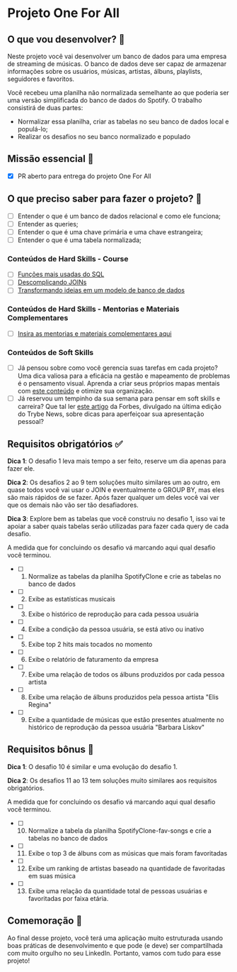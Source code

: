 # Projeto One For All 

## O que vou desenvolver? 🎲 

Neste projeto você vai desenvolver um banco de dados para uma empresa de streaming de músicas. O banco de dados deve ser capaz de armazenar informações sobre os usuários, músicas, artistas, álbuns, playlists, seguidores e favoritos.

Você recebeu uma planilha não normalizada semelhante ao que poderia ser uma versão simplificada do banco de dados do Spotify. O trabalho consistirá de duas partes:
- Normalizar essa planilha, criar as tabelas no seu banco de dados local e populá-lo;
- Realizar os desafios no seu banco normalizado e populado

## Missão essencial 🚀 

- [X] PR aberto para entrega do projeto One For All

## O que preciso saber para fazer o projeto? 🤔

- [ ] Entender o que é um banco de dados relacional e como ele funciona;
- [ ] Entender as queries;
- [ ] Entender o que é uma chave primária e uma chave estrangeira;
- [ ] Entender o que é uma tabela normalizada;

### Conteúdos de Hard Skills - Course

- [ ] [Funções mais usadas do SQL](https://app.betrybe.com/learn/course/5e938f69-6e32-43b3-9685-c936530fd326/module/94d0e996-1827-4fbc-bc24-c99fb592925b/section/a10ee6b2-77b9-493f-ab76-a8f9822c5608/day/6ead052e-46e3-4d96-a207-873325293189/lesson/a5480a5e-96b0-4728-a238-d0b5f513ed26)
- [ ] [Descomplicando JOINs](https://app.betrybe.com/learn/course/5e938f69-6e32-43b3-9685-c936530fd326/module/94d0e996-1827-4fbc-bc24-c99fb592925b/section/a10ee6b2-77b9-493f-ab76-a8f9822c5608/day/783f9e5d-06b1-485e-9268-7df42aa26324/lesson/a2e57822-822a-45ab-a5ce-2d64c417de76)
- [ ] [Transformando ideias em um modelo de banco de dados](https://app.betrybe.com/learn/course/5e938f69-6e32-43b3-9685-c936530fd326/module/94d0e996-1827-4fbc-bc24-c99fb592925b/section/a10ee6b2-77b9-493f-ab76-a8f9822c5608/day/c04b45a4-0412-45ee-b2a9-de3d923a4ded/lesson/7f07a687-f50b-42e9-bab4-1bde21ad9207)

### Conteúdos de Hard Skills - Mentorias e Materiais Complementares

- [ ] [Insira as mentorias e materiais complementares aqui](link)

### Conteúdos de Soft Skills

- [ ] Já pensou sobre como você gerencia suas tarefas em cada projeto? Uma dica valiosa para a eficácia na gestão e mapeamento de problemas é o pensamento visual. Aprenda a criar seus próprios mapas mentais com [este conteúdo](https://app.betrybe.com/learn/course/5e938f69-6e32-43b3-9685-c936530fd326/module/2e0692c9-e226-4e95-860a-b4cad80e3c3c/section/095ce2ea-142a-4408-9fb4-70f93a234914/day/e1317f33-1b4a-4ae8-8e61-b808909f74ed/lesson/e64c7b8f-be53-453e-bdb5-c400d9f66f74) e otimize sua organização.
- [ ] Já reservou um tempinho da sua semana para pensar em soft skills e carreira? Que tal ler [este artigo](https://forbes.com.br/carreira/2023/05/5-passos-para-construir-e-aperfeicoar-seu-elevator-pitch/?utm_campaign=AP_Newsletter&utm_medium=email&_hsmi=261064564&_hsenc=p2ANqtz-_YmF_g7wNSS9-gRcNaAQzu4vw3Vut74ZdskdqMrK7W3PmKnAk4dm2gtsGUzSgew7OgowK4X_iYDXpVZmwv8s3AJYBtPQ&utm_content=261064564&utm_source=hs_email#foto1) da Forbes, divulgado na última edição do Trybe News, sobre dicas para aperfeiçoar sua apresentação pessoal?

## Requisitos obrigatórios ✅

**Dica 1**: O desafio 1 leva mais tempo a ser feito, reserve um dia apenas para fazer ele.

**Dica 2**: Os desafios 2 ao 9 tem soluções muito similares um ao outro, em quase todos você vai usar o JOIN e eventualmente o GROUP BY, mas eles são mais rápidos de se fazer. Após fazer qualquer um deles você vai ver que os demais não vão ser tão desafiadores.

**Dica 3**: Explore bem as tabelas que você construiu no desafio 1, isso vai te apoiar a saber quais tabelas serão utilizadas para fazer cada query de cada desafio.

A medida que for concluindo os desafio vá marcando aqui qual desafio você terminou.

- [ ] 1. Normalize as tabelas da planilha SpotifyClone e crie as tabelas no banco de dados
- [ ] 2. Exibe as estatísticas musicais
- [ ] 3. Exibe o histórico de reprodução para cada pessoa usuária
- [ ] 4. Exibe a condição da pessoa usuária, se está ativo ou inativo
- [ ] 5. Exibe top 2 hits mais tocados no momento
- [ ] 6. Exibe o relatório de faturamento da empresa
- [ ] 7. Exibe uma relação de todos os álbuns produzidos por cada pessoa artista
- [ ] 8. Exibe uma relação de álbuns produzidos pela pessoa artista "Elis Regina"
- [ ] 9. Exibe a quantidade de músicas que estão presentes atualmente no histórico de reprodução da pessoa usuária "Barbara Liskov"

## Requisitos bônus 🎁

**Dica 1**: O desafio 10 é similar e uma evolução do desafio 1.

**Dica 2**: Os desafios 11 ao 13 tem soluções muito similares aos requisitos obrigatórios.

A medida que for concluindo os desafio vá marcando aqui qual desafio você terminou.

- [ ] 10. Normalize a tabela da planilha SpotifyClone-fav-songs e crie a tabelas no banco de dados
- [ ] 11. Exibe o top 3 de álbuns com as músicas que mais foram favoritadas
- [ ] 12. Exibe um ranking de artistas baseado na quantidade de favoritadas em suas música
- [ ] 13. Exibe uma relação da quantidade total de pessoas usuárias e favoritadas por faixa etária.

## Comemoração 🍾

Ao final desse projeto, você terá uma aplicação muito estruturada usando boas práticas de desenvolvimento e que pode (e deve) ser compartilhada com muito orgulho no seu LinkedIn. Portanto, vamos com tudo para esse projeto! 
